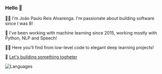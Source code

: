 ### Hello 👋

👨‍💻 I'm João Paulo Reis Alvarenga. I'm passionate about building software since I was 8!

🤖 I've been working with machine learning since 2015, working mostly with Python, NLP and Speech!

👨‍🔬 Here you'll find from low-level code to elegant deep learning projects!

🔨 [Let's building something togheter](https://www.linkedin.com/in/joaoralvarenga)

![Languages](https://github-readme-stats.vercel.app/api/top-langs/?username=joaoalvarenga&hide_title=true&langs_count=6&text_color=738ca8&bg_color=091011&layout=compact)
